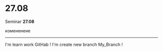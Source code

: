 # 27.08

Seminar **27.08**

измененеие
_____________________
I'm learn work GitHab !
I'm create new branch My_Branch !

